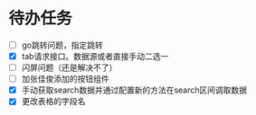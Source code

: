 # 待办任务
- [ ] go跳转问题，指定跳转
- [x] tab请求接口。数据源或者直接手动二选一
- [ ] 闪屏问题（还是解决不了）
- [ ] 加张佳俊添加的按钮组件
- [x] 手动获取search数据并通过配置新的方法在search区间调取数据
- [x] 更改表格的字段名